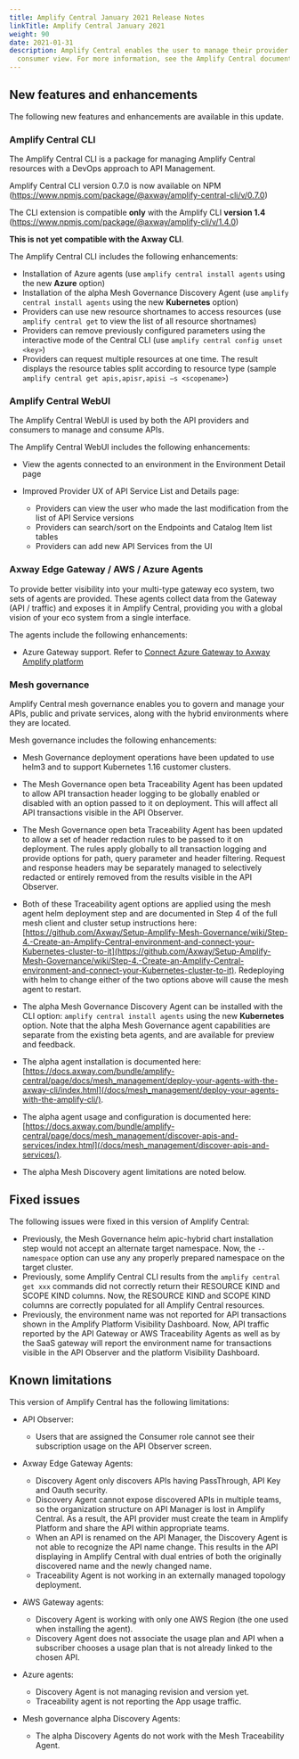 ```yaml
---
title: Amplify Central January 2021 Release Notes
linkTitle: Amplify Central January 2021
weight: 90
date: 2021-01-31
description: Amplify Central enables the user to manage their provider /
  consumer view. For more information, see the Amplify Central documentation.
---
```

## New features and enhancements

The following new features and enhancements are available in this update.

### Amplify Central CLI

The Amplify Central CLI is a package for managing Amplify Central resources with a DevOps approach to API Management.

Amplify Central CLI version 0.7.0 is now available on NPM (<https://www.npmjs.com/package/@axway/amplify-central-cli/v/0.7.0>)

The CLI extension is compatible **only** with the Amplify CLI **version 1.4** (<https://www.npmjs.com/package/@axway/amplify-cli/v/1.4.0>)

**This is not yet compatible with the Axway CLI**.

The Amplify Central CLI includes the following enhancements:  

* Installation of Azure agents (use `amplify central install agents` using the new **Azure** option)
* Installation of the alpha Mesh Governance Discovery Agent (use `amplify central install agents` using the new **Kubernetes** option)
* Providers can use new resource shortnames to access resources (use `amplify central get` to view the list of all resource shortnames)
* Providers can remove previously configured parameters using the interactive mode of the Central CLI (use `amplify central config unset <key>`)
* Providers can request multiple resources at one time. The result displays the resource tables split according to resource type (sample `amplify central get apis,apisr,apisi –s <scopename>`)

### Amplify Central WebUI

The Amplify Central WebUI is used by both the API providers and consumers to manage and consume APIs.

The Amplify Central WebUI includes the following enhancements:  

* View the agents connected to an environment in the Environment Detail page
* Improved Provider UX of API Service List and Details page:

  * Providers can view the user who made the last modification from the list of API Service versions
  * Providers can search/sort on the Endpoints and Catalog Item list tables
  * Providers can add new API Services from the UI

### Axway Edge Gateway / AWS / Azure Agents

To provide better visibility into your multi-type gateway eco system, two sets of agents are provided. These agents collect data from the Gateway (API / traffic) and exposes it in Amplify Central, providing you with a global vision of your eco system from a single interface.

The agents include the following enhancements:

* Azure Gateway support. Refer to [Connect Azure Gateway to Axway Amplify platform](/docs/connect-azure-gateway/)

### Mesh governance

Amplify Central mesh governance enables you to govern and manage your APIs, public and private services, along with the hybrid environments where they are located.

Mesh governance includes the following enhancements:

* Mesh Governance deployment operations have been updated to use helm3 and to support Kubernetes 1.16 customer clusters.

* The Mesh Governance open beta Traceability Agent has been updated to allow API transaction header logging to be globally enabled or disabled with an option passed to it on deployment. This will affect all API transactions visible in the API Observer.
* The Mesh  Governance open beta Traceability Agent has been updated to allow a set of header redaction rules to be passed to it on deployment. The rules apply globally to all transaction logging and provide options for path, query parameter and header filtering. Request and response headers may be separately managed to selectively redacted or entirely removed from the results visible in the API Observer.
* Both of these Traceability agent options are applied using the mesh agent helm deployment step and are documented in Step 4 of the full mesh client and cluster setup instructions here: [https://github.com/Axway/Setup-Amplify-Mesh-Governance/wiki/Step-4.-Create-an-Amplify-Central-environment-and-connect-your-Kubernetes-cluster-to-it](https://github.com/Axway/Setup-Amplify-Mesh-Governance/wiki/Step-4.-Create-an-Amplify-Central-environment-and-connect-your-Kubernetes-cluster-to-it). Redeploying with helm to change either of the two options above will cause the mesh agent to restart.

* The alpha Mesh Governance Discovery Agent can be installed with the CLI option: `amplify central install agents` using the new **Kubernetes** option. Note that the alpha Mesh Governance agent capabilities are separate from the existing beta agents, and are available for preview and feedback.
* The alpha agent installation is documented here: [https://docs.axway.com/bundle/amplify-central/page/docs/mesh_management/deploy-your-agents-with-the-axway-cli/index.html](/docs/mesh_management/deploy-your-agents-with-the-amplify-cli/).
* The alpha agent usage and configuration is documented here: [https://docs.axway.com/bundle/amplify-central/page/docs/mesh_management/discover-apis-and-services/index.html](/docs/mesh_management/discover-apis-and-services/).
* The alpha Mesh Discovery agent limitations are noted below.

## Fixed issues

The following issues were fixed in this version of Amplify Central:

* Previously, the Mesh Governance helm apic-hybrid chart installation step would not accept an alternate target namespace. Now, the `--namespace` option can use any any properly prepared namespace on the target cluster.
* Previously, some Amplify Central CLI results from the `amplify central get xxx` commands did not correctly return their RESOURCE KIND and SCOPE KIND columns. Now, the RESOURCE KIND and SCOPE KIND columns are correctly populated for all Amplify Central resources.
* Previously, the environment name was not reported for API transactions shown in the Amplify Platform Visibility Dashboard. Now, API traffic reported by the API Gateway or AWS Traceability Agents as well as by the SaaS gateway will report the environment name for transactions visible in the API Observer and the platform Visibility Dashboard.

## Known limitations

This version of Amplify Central has the following limitations:

* API Observer:

  * Users that are assigned the Consumer role cannot see their subscription usage on the API Observer screen.  

* Axway Edge Gateway Agents:

  * Discovery Agent only discovers APIs having PassThrough, API Key and Oauth security.
  * Discovery Agent cannot expose discovered APIs in multiple teams, so the organization structure on API Manager is lost in Amplify Central. As a result, the API provider must create the team in Amplify Platform and share the API within appropriate teams.
  * When an API is renamed on the API Manager, the Discovery Agent is not able to recognize the API name change. This results in the API displaying in Amplify Central with dual entries of both the originally discovered name and the newly changed name.
  * Traceability Agent is not working in an externally managed topology deployment.

* AWS Gateway agents:

  * Discovery Agent is working with only one AWS Region (the one used when installing the agent).
  * Discovery Agent does not associate the usage plan and API when a subscriber chooses a usage plan that is not already linked to the chosen API.

* Azure agents:

  * Discovery Agent is not managing revision and version yet.
  * Traceability agent is not reporting the App usage traffic.

* Mesh governance alpha Discovery Agents:

  * The alpha Discovery Agents do not work with the Mesh Traceability Agent.
